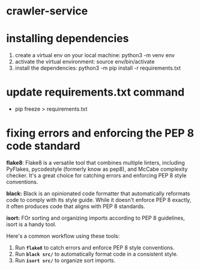 # crawler-service

# installing dependencies
  1. create a virtual env on your local machine: python3 -m venv env
  2. activate the virtual environment: source env/bin/activate
  3. install the dependencies: python3 -m pip install -r requirements.txt

# update requirements.txt command
  - pip freeze > requirements.txt

# fixing errors and enforcing the PEP 8 code standard
  **flake8**: Flake8 is a versatile tool that combines multiple linters,
  including PyFlakes, pycodestyle (formerly know as pep8), and McCabe
  complexity checker. It's a great choice for catching errors and
  enforcing PEP 8 style conventions.

  **black:** Black is an opinionated code formatter that automatically
  reformats code to comply with its style guide. While it doesn't
  enforce PEP 8 exactly, it often produces code that aligns with
  PEP 8 standards.

  **isort:** FOr sorting and organizing imports according to PEP 8 guidelines,
  isort is a handy tool.

  Here's a common workflow using these tools:
  1. Run **`flake8`** to catch errors and enforce PEP 8 style conventions.
  2. Run **`black src/`** to automatically format code in a consistent style.
  3. Run **`isort src/`** to organize sort imports.